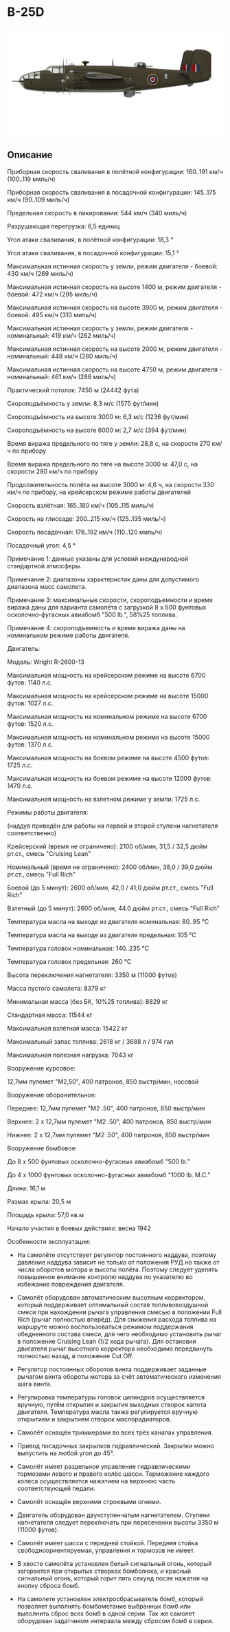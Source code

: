 # B-25D
  

  
![b25draf](../images/b25draf.png)
  

  
## Описание
  

  
Приборная скорость сваливания в полётной конфигурации: 160..191 км/ч (100..119 миль/ч)
  
Приборная скорость сваливания в посадочной конфигурации: 145..175 км/ч (90..109 миль/ч)
  

  
Предельная скорость в пикировании: 544 км/ч (340 миль/ч)
  
Разрушающая перегрузка: 6,5 единиц
  
Угол атаки сваливания, в полётной конфигурации: 18,3 °
  
Угол атаки сваливания, в посадочной конфигурации: 15,1 °
  

  
Максимальная истинная скорость у земли, режим двигателя - боевой: 430 км/ч (269 миль/ч)
  
Максимальная истинная скорость на высоте 1400 м, режим двигателя - боевой: 472 км/ч (295 миль/ч)
  
Максимальная истинная скорость на высоте 3900 м, режим двигателя - боевой: 495 км/ч (310 миль/ч)
  

  
Максимальная истинная скорость у земли, режим двигателя - номинальный: 419 км/ч (262 миль/ч)
  
Максимальная истинная скорость на высоте 2000 м, режим двигателя - номинальный: 448 км/ч (280 миль/ч)
  
Максимальная истинная скорость на высоте 4750 м, режим двигателя - номинальный: 461 км/ч (288 миль/ч)
  

  
Практический потолок: 7450 м (24442 фута)
  
Скороподъёмность у земли: 8,3 м/с (1575 фут/мин)
  
Скороподъёмность на высоте 3000 м: 6,3 м/с (1236 фут/мин)
  
Скороподъёмность на высоте 6000 м: 2,7 м/с (394 фут/мин)
  

  
Время виража предельного по тяге у земли: 28,8 с, на скорости 270 км/ч по прибору
  
Время виража предельного по тяге на высоте 3000 м: 47,0 с, на скорости 280 км/ч по прибору
  

  
Продолжительность полёта на высоте 3000 м: 4,6 ч, на скорости 330 км/ч по прибору, на крейсерском режиме работы двигателей 
  

  
Скорость взлётная: 165..180 км/ч (105..115 миль/ч)
  
Скорость на глиссаде: 200..215 км/ч (125..135 миль/ч)
  
Скорость посадочная: 176..192 км/ч (110..120 миль/ч)
  
Посадочный угол: 4,5 °
  

  
Примечание 1: данные указаны для условий международной стандартной атмосферы.
  
Примечание 2: диапазоны характеристик даны для допустимого диапазона масс самолета.
  
Примечание 3: максимальные скорости, скороподъемности и время виража даны для варианта самолёта с загрузкой 8 x 500 фунтовых осколочно-фугасных авиабомб "500 lb.", 58%25 топлива.
  
Примечание 4: скороподъемность и время виража даны на номинальном режиме работы двигателя.
  

  
Двигатель:
  
Модель: Wright R-2600-13
  
Максимальная мощность на крейсерском режиме на высоте 6700 футов: 1140 л.с.
  
Максимальная мощность на крейсерском режиме на высоте 15000 футов: 1027 л.с.
  
Максимальная мощность на номинальном режиме на высоте 6700 футов: 1520 л.с.
  
Максимальная мощность на номинальном режиме на высоте 15000 футов: 1370 л.с.
  
Максимальная мощность на боевом режиме на высоте 4500 футов: 1725 л.с.
  
Максимальная мощность на боевом режиме на высоте 12000 футов: 1470 л.с.
  
Максимальная мощность на взлетном режиме у земли: 1725 л.с.
  

  
Режимы работы двигателя:
  
(наддув приведён для работы на первой и второй ступени нагнетателя соответственно)
  
Крейсерский (время не ограничено): 2100 об/мин, 31,5 / 32,5 дюйм рт.ст., смесь "Cruising Lean" 
  
Номинальный (время не ограничено): 2400 об/мин, 38,0 / 39,0 дюйм рт.ст., смесь "Full Rich" 
  
Боевой (до 5 минут): 2600 об/мин, 42,0 / 41,0 дюйм рт.ст., смесь "Full Rich" 
  
Взлетный (до 5 минут): 2600 об/мин, 44.0 дюйм рт.ст., смесь "Full Rich" 
  

  
Температура масла на выходе из двигателя номинальная: 80..95 °С
  
Температура масла на выходе из двигателя предельная: 105 °С
  
Температура головок номинальная: 140..235 °С
  
Температура головок предельная: 260 °С
  

  
Высота переключения нагнетателя: 3350 м (11000 футов)
  

  
Масса пустого самолета: 8379 кг
  
Минимальная масса (без БК, 10%25 топлива): 8829 кг
  
Стандартная масса: 11544 кг
  
Максимальная взлётная масса: 15422 кг
  
Максимальный запас топлива: 2618 кг / 3688 л / 974 гал
  
Максимальная полезная нагрузка: 7043 кг
  

  
Вооружение курсовое:
  
12,7мм пулемет "M2,50", 400 патронов, 850 выстр/мин, носовой
  

  
Вооружение оборонительное:
  
Переднее: 12,7мм пулемет "M2 .50", 400 патронов, 850 выстр/мин
  
Верхнее: 2 x 12,7мм пулемет "M2 .50", 400 патронов, 850 выстр/мин
  
Нижнее: 2 x 12,7мм пулемет "M2 .50", 400 патронов, 850 выстр/мин
  

  
Вооружение бомбовое:
  
До 8 x 500 фунтовых осколочно-фугасных авиабомб "500 lb."
  
До 4 x 1000 фунтовых осколочно-фугасных авиабомб "1000 lb. M.C."
  

  
Длина: 16,1 м
  
Размах крыла: 20,5 м
  
Площадь крыла: 57,0 кв.м
  

  
Начало участия в боевых действиях: весна 1942
  

  
Особенности эксплуатации:
  
- На самолёте отсутствует регулятор постоянного наддува, поэтому давление наддува зависит не только от положения РУД но также от числа оборотов мотора и высоты полёта. Поэтому следует уделять повышенное внимание контролю наддува по указателю во избежание повреждения двигателя.
  
- Самолёт оборудован автоматическим высотным корректором, который поддерживает оптимальный состав топливовоздушной смеси при нахождении рычага управления смесью в положении Full Rich (рычаг полностью вперёд). Для снижения расхода топлива на маршруте можно воспользоваться режимом поддержания обедненного состава смеси, для чего необходимо установить рычаг в положение Cruising Lean (1/2 хода рычага). Для остановки двигателя рычаг высотного корректора необходимо передвинуть полностью назад, в положение Cut Off.
  
- Регулятор постоянных оборотов винта поддерживает заданные рычагом винта обороты мотора за счёт автоматического изменения шага винта.
  
- Регулировка температуры головок цилиндров осуществляется вручную, путём открытия и закрытия выходных створок капота двигателя. Температура масла также регулируется вручную открытием и закрытием створок маслорадиаторов. 
  
- Самолёт оснащён триммерами во всех трёх каналах управления.
  
- Привод посадочных закрылков гидравлический. Закрылки можно выпустить на любой угол до 45°.
  
- Самолёт имеет раздельное управление гидравлическими тормозами левого и правого колёс шасси. Торможение каждого колеса осуществляется нажатием на верхнюю часть соответствующей педали.
  
- Самолёт оснащён верхними строевыми огнями.
  
- Двигатель оборудован двухступенчатым нагнетателем. Ступени нагнетателя следует переключать при пересечении высоты 3350 м (11000 футов).
  
- Самолёт имеет шасси с передней стойкой. Передняя стойка свободноориентируемая, управления и тормозов не имеет.
  
- В хвосте самолёта установлен белый сигнальный огонь, который загорается при открытых створках бомболюка, и красный сигнальный огонь, который горит пять секунд после нажатия на кнопку сброса бомб.
  
- На самолете установлен электросбрасыватель бомб, который позволяет выполнять бомбометание выбранных бомб или выполнить сброс всех бомб в одной серии. Так же самолет оборудован задатчиком интервала между сбросом бомб в серии.  